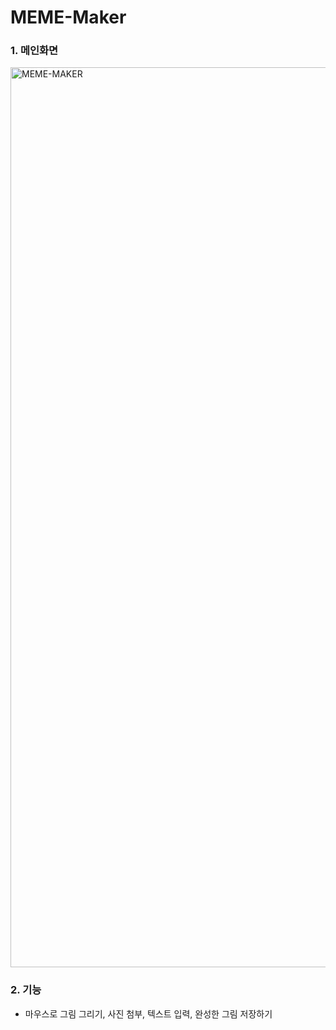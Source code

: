 # MEME-Maker

### 1. 메인화면
<img width="1440" alt="MEME-MAKER" src="https://user-images.githubusercontent.com/64177079/196181059-605bf9a9-bf28-4e89-af4a-e3669f3020ee.png">

### 2. 기능
* 마우스로 그림 그리기, 사진 첨부, 텍스트 입력, 완성한 그림 저장하기
